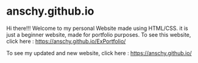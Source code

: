 # anschy.github.io

Hi there!!!
Welcome to my personal Website made using HTML/CSS. it is just a beginner website, made for portfolio purposes.
To see this website, click here : https://anschy.github.io/ExPortfolio/

To see my updated and new website, click here : https://anschy.github.io/
